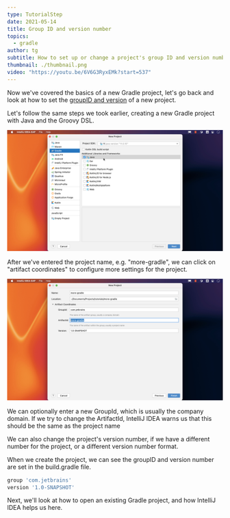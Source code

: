 ```yaml
---
type: TutorialStep
date: 2021-05-14
title: Group ID and version number
topics:
  - gradle
author: tg
subtitle: How to set up or change a project's group ID and version number.
thumbnail: ./thumbnail.png
video: "https://youtu.be/6V6G3RyxEMk?start=537"
---
```


Now we've covered the basics of a new Gradle project, let's go back and look at how to set the [groupID and version](https://maven.apache.org/guides/mini/guide-naming-conventions.html) of a new project.

Let's follow the same steps we took earlier, creating a new Gradle project with Java and the Groovy DSL.

![Create another new project](./second-new-project.png)

After we've entered the project name, e.g. "more-gradle", we can click on "artifact coordinates" to configure more settings for the project.

![Artifact co-ordinates](./artifact-coords.png)

We can optionally enter a new GroupId, which is usually the company domain. If we try to change the ArtifactId, IntelliJ IDEA warns us that this should be the same as the project name

We can also change the project's version number, if we have a different number for the project, or a different version number format.

When we create the project, we can see the groupID and version number are set in the build.gradle file.

```groovy
group 'com.jetbrains'
version '1.0-SNAPSHOT'
```

Next, we'll look at how to open an existing Gradle project, and how IntelliJ IDEA helps us here.
